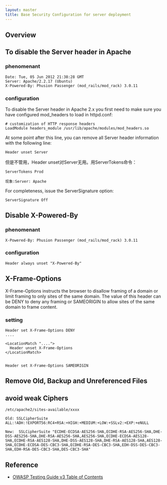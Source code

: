 ```yaml
---
layout: master
title: Base Security Configuration for server deployment
---
```


## Overview



## To disable the Server header in Apache

### phenomenant

    Date: Tue, 05 Jun 2012 21:38:28 GMT
    Server: Apache/2.2.17 (Ubuntu)
    X-Powered-By: Phusion Passenger (mod_rails/mod_rack) 3.0.11 

### configuration

To disable the Server header in Apache 2.x you first need to make sure you have configured mod_headers to load in httpd.conf:

    # customization of HTTP response headers
    LoadModule headers_module /usr/lib/apache/modules/mod_headers.so

At some point after this line, you can remove all Server header information with the following line:

    Header unset Server

但是不管用，Header unset对Server无用。用ServerTokens命令：

    ServerTokens Prod

    现象:Server: Apache 

For completeness, issue the ServerSignature option:

    ServerSignature Off


## Disable X-Powered-By

### phenomenant

    X-Powered-By: Phusion Passenger (mod_rails/mod_rack) 3.0.11


### configuration

    Header always unset "X-Powered-By"



## X-Frame-Options

X-Frame-Options instructs the browser to disallow framing of a domain or limit framing to only sites of the same domain. The value of this header can be DENY to deny any framing or SAMEORIGIN to allow sites of the same domain to frame content.

### setting

    Header set X-Frame-Options DENY
    ....

    <LocationMatch "....">
      Header unset X-Frame-Options
    </LocationMatch>


    Header set X-Frame-Options SAMEORIGIN


## Remove Old, Backup and Unreferenced Files

## avoid weak Ciphers

    /etc/apache2/sites-available/xxxx

    Old: SSLCipherSuite ALL:!ADH:!EXPORT56:RC4+RSA:+HIGH:+MEDIUM:+LOW:+SSLv2:+EXP:+eNULL

    New:  SSLCipherSuite "ECDHE-ECDSA-AES256-SHA,ECDHE-RSA-AES256-SHA,DHE-DSS-AES256-SHA,DHE-RSA-AES256-SHA,AES256-SHA,ECDHE-ECDSA-AES128-SHA,ECDHE-RSA-AES128-SHA,DHE-DSS-AES128-SHA,DHE-RSA-AES128-SHA,AES128-SHA,ECDHE-ECDSA-DES-CBC3-SHA,ECDHE-RSA-DES-CBC3-SHA,EDH-DSS-DES-CBC3-SHA,EDH-RSA-DES-CBC3-SHA,DES-CBC3-SHA"


## Reference

* [OWASP Testing Guide v3 Table of Contents](https://www.owasp.org/index.php/OWASP_Testing_Guide_v3_Table_of_Contents)


